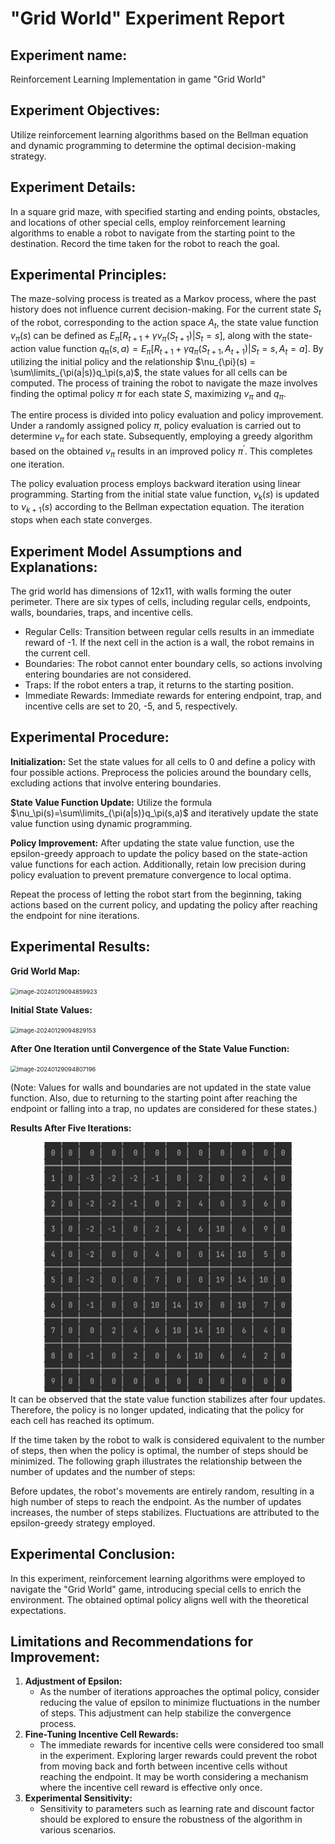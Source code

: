 ﻿# "Grid World" Experiment Report

## **Experiment name:**

Reinforcement Learning Implementation in game "Grid World"

## Experiment Objectives:

Utilize reinforcement learning algorithms based on the Bellman equation and dynamic programming to determine the optimal decision-making strategy.

## **Experiment Details:**

In a square grid maze, with specified starting and ending points, obstacles, and locations of other special cells, employ reinforcement learning algorithms to enable a robot to navigate from the starting point to the destination. Record the time taken for the robot to reach the goal.

## Experimental Principles:

The maze-solving process is treated as a Markov process, where the past history does not influence current decision-making. For the current state $S_t$ of the robot, corresponding to the action space $A_t$, the state value function $v_{\pi}(s)$ can be defined as $E_{\pi}[R_{t+1} + \gamma v_{\pi}(S_{t+1})|S_{t}=s]$, along with the state-action value function $q_\mathrm{\pi}(s,a) = E_\pi[R_{t+1} + \gamma q_\pi(S_{t+1},A_{t+1})|S_t=s,A_t=a]$. By utilizing the initial policy and the relationship $\nu_{\pi}(s) = \sum\limits_{\pi(a|s)}q_\pi(s,a)$, the state values for all cells can be computed. The process of training the robot to navigate the maze involves finding the optimal policy $π$ for each state $S$, maximizing $v_π$ and $q_π$.

The entire process is divided into policy evaluation and policy improvement. Under a randomly assigned policy $π$, policy evaluation is carried out to determine $v_π$ for each state. Subsequently, employing a greedy algorithm based on the obtained $v_π$ results in an improved policy $π^′$. This completes one iteration.

The policy evaluation process employs backward iteration using linear programming. Starting from the initial state value function, $\nu_{k}(s)$ is updated to $\nu_{k+1}(s)$ according to the Bellman expectation equation. The iteration stops when each state converges.

## Experiment Model Assumptions and Explanations:

The grid world has dimensions of 12x11, with walls forming the outer perimeter. There are six types of cells, including regular cells, endpoints, walls, boundaries, traps, and incentive cells.

- Regular Cells: Transition between regular cells results in an immediate reward of -1. If the next cell in the action is a wall, the robot remains in the current cell.
- Boundaries: The robot cannot enter boundary cells, so actions involving entering boundaries are not considered.
- Traps: If the robot enters a trap, it returns to the starting position.
- Immediate Rewards: Immediate rewards for entering endpoint, trap, and incentive cells are set to 20, -5, and 5, respectively.

## **Experimental Procedure:**

**Initialization:** Set the state values for all cells to 0 and define a policy with four possible actions. Preprocess the policies around the boundary cells, excluding actions that involve entering boundaries.

**State Value Function Update:** Utilize the formula $\nu_\pi(s)=\sum\limits_{\pi(a|s)}q_\pi(s,a)$ and iteratively update the state value function using dynamic programming.

**Policy Improvement:** After updating the state value function, use the epsilon-greedy approach to update the policy based on the state-action value functions for each action. Additionally, retain low precision during policy evaluation to prevent premature convergence to local optima.

Repeat the process of letting the robot start from the beginning, taking actions based on the current policy, and updating the policy after reaching the endpoint for nine iterations.

## **Experimental Results:**

**Grid World Map:** 

<img src="C:\Users\admin\AppData\Roaming\Typora\typora-user-images\map.png" alt="image-20240129094859923" style="zoom:67%;" />

**Initial State Values:** 

<img src="C:\Users\admin\AppData\Roaming\Typora\typora-user-images\image-20240129094829153.png" alt="image-20240129094829153" style="zoom:67%;" />

**After One Iteration until Convergence of the State Value Function:** 

<img src="C:\Users\admin\AppData\Roaming\Typora\typora-user-images\image-20240129094807196.png" alt="image-20240129094807196" style="zoom:67%;" />

(Note: Values for walls and boundaries are not updated in the state value function. Also, due to returning to the starting point after reaching the endpoint or falling into a trap, no updates are considered for these states.)

**Results After Five Iterations:** 
<div align=center>
<img src="https://github.com/algellar/Grid_world/blob/main/figure/fifth.png" width = "400" height = "400" />
</div>
It can be observed that the state value function stabilizes after four updates. Therefore, the policy is no longer updated, indicating that the policy for each cell has reached its optimum.

If the time taken by the robot to walk is considered equivalent to the number of steps, then when the policy is optimal, the number of steps should be minimized. The following graph illustrates the relationship between the number of updates and the number of steps:

Before updates, the robot's movements are entirely random, resulting in a high number of steps to reach the endpoint. As the number of updates increases, the number of steps stabilizes. Fluctuations are attributed to the epsilon-greedy strategy employed.

## **Experimental Conclusion:**

In this experiment, reinforcement learning algorithms were employed to navigate the "Grid World" game, introducing special cells to enrich the environment. The obtained optimal policy aligns well with the theoretical expectations.

## **Limitations and Recommendations for Improvement:**

1. **Adjustment of Epsilon:**
   - As the number of iterations approaches the optimal policy, consider reducing the value of epsilon to minimize fluctuations in the number of steps. This adjustment can help stabilize the convergence process.
2. **Fine-Tuning Incentive Cell Rewards:**
   - The immediate rewards for incentive cells were considered too small in the experiment. Exploring larger rewards could prevent the robot from moving back and forth between incentive cells without reaching the endpoint. It may be worth considering a mechanism where the incentive cell reward is effective only once.
3. **Experimental Sensitivity:**
   - Sensitivity to parameters such as learning rate and discount factor should be explored to ensure the robustness of the algorithm in various scenarios.


